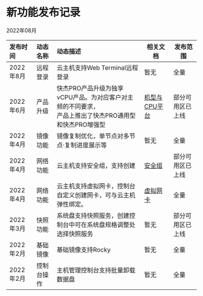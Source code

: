 # 新功能发布记录

2022年08月

| 发布时间  | 动态名称   | 动态描述                                                     | 相关文档                                                  | 发布范围         |
| :-------- | :--------- | :----------------------------------------------------------- | --------------------------------------------------------- | ---------------- |
| 2022年8月 | 远程登录   | 云主机支持Web Terminal远程登录                               | 暂无                                                      | 全量             |
| 2022年6月 | 产品升级   | 快杰PRO产品升级为独享vCPU产品。为对应客户对主频的不同要求，<br />产品上推出了快杰PRO通用型和快杰PRO增强型 | [机型与CPU平台](/uhost/introduction/uhost/type_new)       | 部分可用区已上线 |
| 2022年4月 | 镜像功能   | 镜像复制优化，单节点对多节点·复制进度展示等                  | 暂无                                                      | 全量             |
| 2022年4月 | 网络功能   | 云主机支持安全组，支持创建                                   | [安全组](https://docs.ucloud.cn/UCloudStack/userguide/sg) | 部分可用区已上线 |
| 2022年4月 | 网络功能   | 云主机支持虚拟网卡，控制台自定义创建网卡，可与云主机弹性绑定。 | [虚拟网卡](https://docs.ucloud.cn/vpc/guide/uni)          | 全量             |
| 2022年3月 | 快照功能   | 系统盘支持快照服务，创建控制台中可在系统盘规格调整处选择快照服务 | 暂无                                                      | 部分可用区已上线 |
| 2022年2月 | 基础镜像   | 基础镜像支持Rocky                                            | 暂无                                                      | 全量             |
| 2022年2月 | 控制台操作 | 主机管理控制台支持批量卸载数据盘                             | 暂无                                                      | 全量             |

